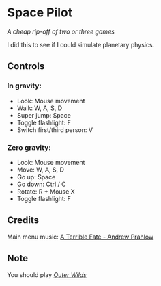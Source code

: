 # Space Pilot

*A cheap rip-off of two or three games*

I did this to see if I could simulate planetary physics.

## Controls

### In gravity:
* Look: Mouse movement
* Walk: W, A, S, D
* Super jump: Space
* Toggle flashlight: F
* Switch first/third person: V

### Zero gravity:
* Look: Mouse movement
* Move: W, A, S, D
* Go up: Space
* Go down: Ctrl / C
* Rotate: R + Mouse X
* Toggle flashlight: F

## Credits
Main menu music: [A Terrible Fate - Andrew Prahlow](https://soundcloud.com/andrewprahlow/a-terrible-fate)

## Note
You should play *[Outer Wilds](https://store.steampowered.com/app/753640/Outer_Wilds/)*
